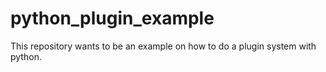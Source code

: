 # python_plugin_example

This repository wants to be an example on how to do a plugin system with python.

